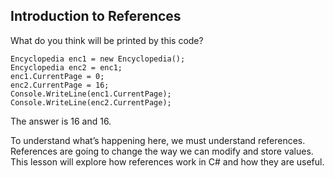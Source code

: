 ## Introduction to References

What do you think will be printed by this code?

```
Encyclopedia enc1 = new Encyclopedia();
Encyclopedia enc2 = enc1;
enc1.CurrentPage = 0;
enc2.CurrentPage = 16;
Console.WriteLine(enc1.CurrentPage);
Console.WriteLine(enc2.CurrentPage);

```

The answer is 16 and 16.

To understand what’s happening here, we must understand references. References are going to change the way we can modify and store values. This lesson will explore how references work in C# and how they are useful.
